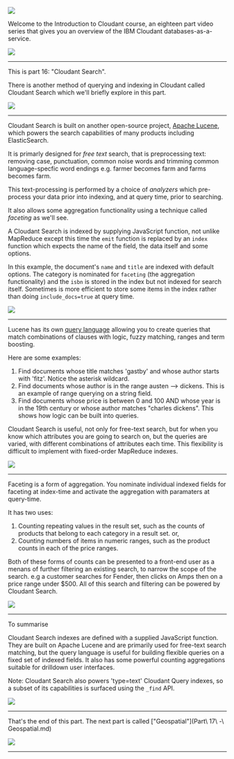 ![](slides/Slide0.png)

Welcome to the Introduction to Cloudant course, an eighteen part video series that gives you an overview of the IBM Cloudant databases-as-a-service.

![](slides/Slide1.png)

---

This is part 16: "Cloudant Search". 

There is another method of querying and indexing in Cloudant called Cloudant Search which we'll briefly explore in this part.

![](slides/Slide116.png)

---

Cloudant Search is built on another open-source project, [Apache Lucene](https://lucene.apache.org/), which powers the search capabilities of many products including ElasticSearch.

It is primarly designed for _free text_ search, that is preprocessing text: removing case, punctuation, common noise words and trimming common language-specfic word endings e.g. farmer becomes farm and farms becomes farm.

This text-processing is performed by a choice of _analyzers_ which pre-process your data prior into indexing, and at query time, prior to searching. 

It also allows some aggregation functionality using a technique called _faceting_ as we'll see.

A Cloudant Search is indexed by supplying JavaScript function, not unlike MapReduce except this time the `emit` function is replaced by an `index` function which expects the name of the field, the data itself and some options.

In this example, the document's `name` and `title` are indexed with default options. The category is nominated for `faceting` (the aggregation functionality) and the `isbn` is stored in the index but not indexed for search itself. Sometimes is more efficient to store some items in the index rather than doing `include_docs=true` at query time.

![](slides/Slide117.png)

---

Lucene has its own [query language](https://lucene.apache.org/core/2_9_4/queryparsersyntax.html) allowing you to create queries that match combinations of clauses with logic, fuzzy matching, ranges and term boosting.

Here are some examples:

1. Find documents whose title matches 'gastby' and whose author starts with 'fitz'. Notice the asterisk wildcard.
2. Find documents whose author is in the range austen --> dickens. This is an example of range querying on a string field.
3. Find documents whose price is between 0 and 100 AND whose year is in the 19th century or whose author matches "charles dickens". This shows how logic can be built into queries.

Cloudant Search is useful, not only for free-text search, but for when you know which attributes you are going to search on, but the queries are varied, with different combinations of attributes each time. This flexibility is difficult to implement with fixed-order MapReduce indexes.

![](slides/Slide118.png)

---

Faceting is a form of aggregation. You nominate individual indexed fields for faceting at index-time and activate the aggregation with paramaters at query-time.

It has two uses:

1. Counting repeating values in the result set, such as the counts of products that belong to each category in a result set. or,
2. Counting numbers of items in numeric ranges, such as the product counts in each of the price ranges.

Both of these forms of counts can be presented to a front-end user as a menans of further filtering an existing search, to narrow the scope of the search. e.g a customer searches for Fender, then clicks on Amps then on a price range under $500. All of this search and filtering can be powered by Cloudant Search.

![](slides/Slide119.png)

---

To summarise

Cloudant Search indexes are defined with a supplied JavaScript function. They are built on Apache Lucene and are primarily used for free-text search matching, but the query language is useful for building flexible queries on a fixed set of indexed fields. It also has some powerful counting aggregations suitable for drilldown user interfaces.

Note: Cloudant Search also powers 'type=text' Cloudant Query indexes, so a subset of its capabilities is surfaced using the `_find` API.

![](slides/Slide120.png)

---

That's the end of this part. The next part is called ["Geospatial"](Part\ 17\ -\ Geospatial.md)
 
![](slides/Slide0.png)

---